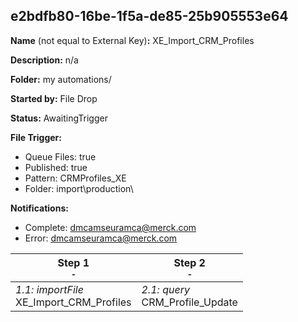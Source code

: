 ## e2bdfb80-16be-1f5a-de85-25b905553e64

**Name** (not equal to External Key)**:** XE_Import_CRM_Profiles

**Description:** n/a

**Folder:** my automations/

**Started by:** File Drop

**Status:** AwaitingTrigger

**File Trigger:**

* Queue Files: true
* Published: true
* Pattern: CRMProfiles_XE
* Folder:  import\production\

**Notifications:**

* Complete: dmcamseuramca@merck.com
* Error: dmcamseuramca@merck.com

| Step 1<br>_<small>-</small>_ | Step 2<br>_<small>-</small>_ |
| --- | --- |
| _1.1: importFile_<br>XE_Import_CRM_Profiles | _2.1: query_<br>CRM_Profile_Update |
